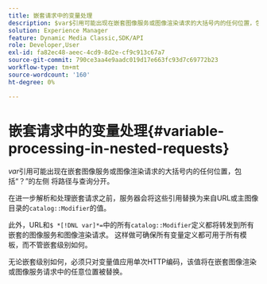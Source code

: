 ```yaml
---
title: 嵌套请求中的变量处理
description: $var$引用可能出现在嵌套图像服务或图像渲染请求的大括号内的任何位置，包括“？”的左侧 将路径与查询分开。
solution: Experience Manager
feature: Dynamic Media Classic,SDK/API
role: Developer,User
exl-id: fa82ec48-aeec-4cd9-8d2e-cf9c913c67a7
source-git-commit: 790ce3aa4e9aadc019d17e663fc93d7c69772b23
workflow-type: tm+mt
source-wordcount: '160'
ht-degree: 0%

---
```


# 嵌套请求中的变量处理{#variable-processing-in-nested-requests}

$var$引用可能出现在嵌套图像服务或图像渲染请求的大括号内的任何位置，包括“？”的左侧 将路径与查询分开。

在进一步解析和处理嵌套请求之前，服务器会将这些引用替换为来自URL或主图像目录的`catalog::Modifier`的值。

此外，URL和`$ *[!DNL var]*=`中的所有`catalog::Modifier`定义都将转发到所有嵌套的图像服务和图像渲染请求。 这样做可确保所有变量定义都可用于所有模板，而不管嵌套级别如何。

无论嵌套级别如何，必须只对变量值应用单次HTTP编码，该值将在嵌套图像渲染或图像服务请求中的任意位置被替换。
